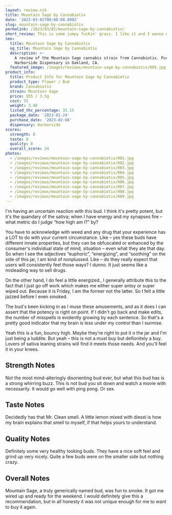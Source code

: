 ```yaml
---
layout: review.njk
title: Mountain Sage by Cannabiotix
date: '2023-03-02T00:00:00.000Z'
slug: mountain-sage-by-cannabiotix
permalink: /2023/03/02/mountain-sage-by-cannabiotix/
short_review: This is some jumpy fuckin' grass. I like it and I wanna dance a little.
seo:
  title: Mountain Sage by Cannabiotix
  og_title: Mountain Sage by Cannabiotix
  description: >-
    A review of the Mountain Sage cannabis strain from Cannabiotix. Purchased at
    Harborside Dispensary in Oakland, CA.
  featured_image: /images/reviews/mountain-sage-by-cannabiotix/005.jpg
product_info:
  title: Product Info for Mountain Sage by Cannabiotix
  product_type: Flower / Bud
  brand: Cannabiotix
  strain: Mountain Sage
  price: $55 / 3.5g
  cost: 55
  weight: 3.48
  listed_thc_percentage: 35.15
  package_date: '2023-01-24'
  purchase_date: '2023-02-08'
  dispensary: Harborside
scores:
  strength: 8
  taste: 8
  quality: 8
  overall_score: 24
photos:
  - /images/reviews/mountain-sage-by-cannabiotix/001.jpg
  - /images/reviews/mountain-sage-by-cannabiotix/002.jpg
  - /images/reviews/mountain-sage-by-cannabiotix/003.jpg
  - /images/reviews/mountain-sage-by-cannabiotix/004.jpg
  - /images/reviews/mountain-sage-by-cannabiotix/005.jpg
  - /images/reviews/mountain-sage-by-cannabiotix/006.jpg
  - /images/reviews/mountain-sage-by-cannabiotix/007.jpg
  - /images/reviews/mountain-sage-by-cannabiotix/008.jpg
  - /images/reviews/mountain-sage-by-cannabiotix/009.jpg
---
```


I'm having an uncertain reaction with this bud. I think it's pretty potent, but it's the quandary of the sativa; when I have energy and my synapses fire – what metric do I judge “how high am I?” by?

You have to acknowledge with weed and any drug that your experience has a LOT to do with your current circumstance. Like – yes these buds have different innate properties, but they can be obfuscated or enhanced by the consumer's individual state of mind, situation – even what they ate that day. So when I see the adjectives “euphoric”, “energizing”, and “soothing” on the side of this jar, I am kind of nonplussed. Like – do they really expect that users will consistently feel those ways? I dunno. It just seems like a misleading way to sell drugs.

On the other hand, I do feel a little energized., I generally attribute this to the fact that I just go off work which makes me either super antsy or super wiped out. Because it is Friday, I am the former not the latter. So I felt a little jazzed before I even smoked.

The bud's been kicking in as I muse these amusements, and as it does I can assert that the potency is right on point. If I didn't go back and make edits, the number of misspells is evidently growing by each sentence. So that's a pretty good indicator that my brain is less under my control than I surmise.

Yeah this is a fun, bouncy high. Maybe they're right to put it o the jar and I'm just being a luddite. But yeah – this is not a must buy but defionitely a buy. Lovers of sativa leaning strains will find it meets those needs. And you'll feel it in your knees.

## Strength Notes

Not the most mind-alteringly disorienting bud ever, but what this bud has is a strong whirring buzz. This is not bud you sit down and watch a movie with necessarily. It would go well with ping pong. Or sex.

## Taste Notes

Decidedly has that Mr. Clean smell. A little lemon mixed with diesel is how my brain explains that smell to myself, if that helps yours to understand.

## Quality Notes

Definitely some very healthy looking buds. They have a nice soft feel and grind up very nicely. Quite a few buds were on the smaller side but nothing crazy.

## Overall Notes

Mountain Sage, a truly generically named bud, was fun to smoke. It got me wired up and ready for the weekend. I would definitely give this a recommendation, but in all honesty it was not unique enough for me to want to buy it again.
